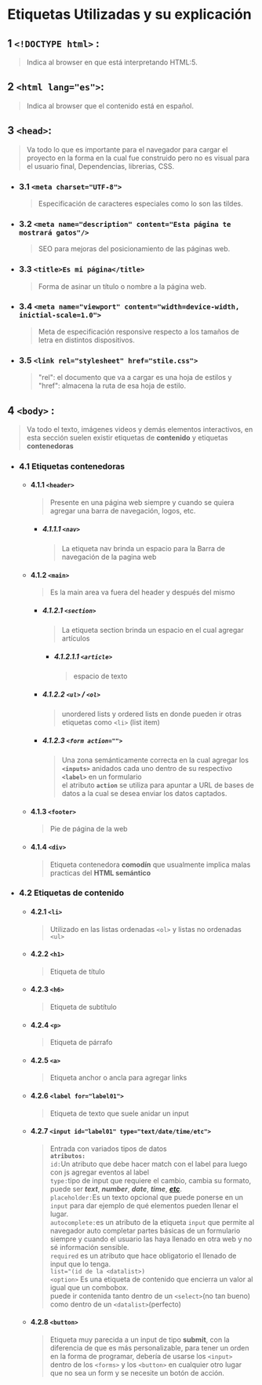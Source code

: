 # Etiquetas Utilizadas y su explicación


## 1 `<!DOCTYPE html>` :
>Indica al browser en que está interpretando HTML:5.

## 2 `<html lang="es">`:
>Indica al browser que el contenido está en español.

## 3 `<head>`:
>Va todo lo que es importante para el navegador para cargar el proyecto en la forma en la cual fue construido pero no es visual para el usuario final, Dependencias, librerias, CSS.

- ### 3.1 `<meta charset="UTF-8">`
    > Especificación de caracteres especiales como lo son las tildes.

- ### 3.2 `<meta name="description" content="Esta página te mostrará gatos"/>`
    > SEO para mejoras del posicionamiento de las páginas web.

- ### 3.3 `<title>Es mi página</title>`
    > Forma de asinar un título o nombre a la página web.

- ### 3.4 `<meta name="viewport" content="width=device-width, inictial-scale=1.0">`
    > Meta de especificación responsive respecto a los tamaños de letra en distintos dispositivos.

- ### 3.5 `<link rel="stylesheet" href="stile.css">`
    > "rel": el documento que va a cargar es una hoja de estilos y "href": almacena la ruta de esa hoja de estilo.


## 4 `<body>` :
>Va todo el texto, imágenes videos y demás elementos interactivos, en esta sección suelen existir etiquetas de **contenido** y etiquetas **contenedoras** 

- ### 4.1 Etiquetas **contenedoras**
    - #### 4.1.1 `<header>`
        > Presente en una página web siempre y cuando se quiera agregar una barra de navegación, logos, etc.

        * ##### 4.1.1.1 `<nav>`
            > La etiqueta nav brinda un espacio para la Barra de navegación de la pagina web
    - #### 4.1.2 `<main>`
        > Es la main area va fuera del header y después del mismo
        * ##### 4.1.2.1 `<section>`
            > La etiqueta section brinda un espacio en el cual agregar artículos

            * ##### 4.1.2.1.1 `<article>`
                > espacio de texto
        * ##### 4.1.2.2 `<ul>` / `<ol>`
            > unordered lists y ordered lists en donde pueden ir otras etiquetas como `<li>` (list item)

        * ##### 4.1.2.3 `<form action="">`
            >Una zona semánticamente correcta en la cual agregar los **`<inputs>`** anidados cada uno dentro de su respectivo **`<label>`** en un formulario  
            el atributo **`action`** se utiliza para apuntar a URL de bases de datos a la cual se desea enviar los datos captados.

    - #### 4.1.3 `<footer>`
        > Pie de página de la web
    - #### 4.1.4 `<div>`
        > Etiqueta contenedora **comodín** que usualmente implica malas practicas del **HTML semántico**

- ### 4.2 Etiquetas **de contenido**
    - #### 4.2.1 `<li>`
        > Utilizado en las listas ordenadas `<ol>` y listas no ordenadas `<ul>`
    - #### 4.2.2 `<h1>`
        > Etiqueta de título
    - #### 4.2.3 `<h6>`
        > Etiqueta de subtítulo
    - #### 4.2.4 `<p>`
        > Etiqueta de párrafo
    - #### 4.2.5 `<a>`
        > Etiqueta anchor o ancla para agregar links
    - #### 4.2.6 `<label for="label01">`
        >Etiqueta de texto que suele anidar un input
    - #### 4.2.7 `<input id="label01" type="text/date/time/etc">`
        >Entrada con variados tipos de datos  
        **`atributos:`**  
        `id:`Un atributo que debe hacer match con el label para luego con js agregar eventos al label  
        `type:`tipo de input que requiere el cambio, cambia su formato, puede ser ***text***, ***number***, ***date***, ***time***, ***[etc](https://developer.mozilla.org/es/docs/Web/HTML/Element/input "etc")***.  
        `placeholder:`Es un texto opcional que puede ponerse en un `input` para dar ejemplo de qué elementos pueden llenar el lugar.  
        `autocomplete:`es un atributo de la etiqueta `input` que permite al navegador auto completar partes básicas de un formulario siempre y cuando el usuario las haya llenado en otra web y no sé información sensible.  
        `required` es un atributo que hace obligatorio el llenado de input que lo tenga.  
        `list="(id de la <datalist>)`  
        `<option>`
        Es una etiqueta de contenido que encierra un valor al igual que un combobox.  
        puede ir contenida tanto dentro de un `<select>`(no tan bueno) como dentro de un `<datalist>`(perfecto)  

    - #### 4.2.8 `<button>`
        >Etiqueta muy parecida a un input de tipo **submit**, con la diferencia de que es más personalizable, para tener un orden en la forma de programar, debería de usarse los `<input>` dentro de los `<forms>` y los `<button>` en cualquier otro lugar que no sea un form y se necesite un botón de acción.